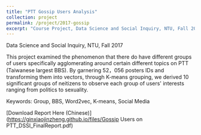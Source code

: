 ```yaml
---
title: "PTT Gossip Users Analysis"
collection: project
permalink: /project/2017-gossip
excerpt: "Course Project, Data Science and Social Inquiry, NTU, Fall 2017"
---
```


Data Science and Social Inquiry, NTU, Fall 2017

This project examined the phenomenon that there do have different groups of users specifically agglomerating around certain different topics on PTT (Taiwanese largest BBS). By garnering 52，056 posters IDs and transforming them into vectors, through K-means grouping, we derived 10 significant groups of neitizens to observe each group of users' interests ranging from politics to sexuality.

Keywords: Group, BBS, Word2vec, K-means, Social Media

[Download Report Here (Chinese)](https://ginxiaojinzheng.github.io/files/Gossip Users on PTT_DSSI_FinalReport.pdf)
